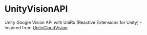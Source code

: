 # UnityVisionAPI
Unity Google Vision API with UniRx (Reactive Extensions for Unity) - Inspired from [UnityCloudVision](https://github.com/comoc/UnityCloudVision)
